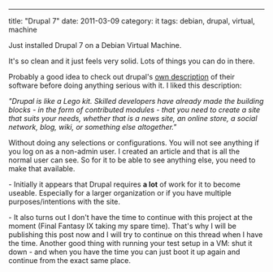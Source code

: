 ---
title: "Drupal 7"
date: 2011-03-09
category: it
tags: debian, drupal, virtual, machine

Just installed Drupal 7 on a Debian Virtual Machine.

It's so clean and it just feels very solid. Lots of things you can do in there.

Probably a good idea to check out drupal's [own description](http://drupal.org/getting-started/before/overview "drupal overview") of their software before doing anything serious with it. I liked this description:

_"Drupal is like a Lego kit. Skilled developers have already made the building blocks - in the form of contributed modules - that you need to create a site that suits your needs, whether that is a news site, an online store, a social network, blog, wiki, or something else altogether."_

Without doing any selections or configurations. You will not see anything if you log on as a non-admin user. I created an article and that is all the normal user can see. So for it to be able to see anything else, you need to make that available.

\- Initially it appears that Drupal requires **a lot** of work for it to become useable. Especially for a larger organization or if you have multiple purposes/intentions with the site.

\- It also turns out I don't have the time to continue with this project at the moment (Final Fantasy IX taking my spare time). That's why I will be publishing this post now and I will try to continue on this thread when I have the time. Another good thing with running your test setup in a VM: shut it down - and when you have the time you can just boot it up again and continue from the exact same place.
